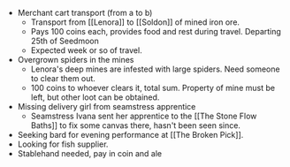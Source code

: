 
- Merchant cart transport (from a to b)
	- Transport from [[Lenora]] to [[Soldon]] of mined iron ore. 
	- Pays 100 coins each, provides food and rest during travel. Departing 25th of Seedmoon
	- Expected week or so of travel. 
- Overgrown spiders in the mines
	- Lenora's deep mines are infested with large spiders. Need someone to clear them out. 
	- 100 coins to whoever clears it, total sum. Property of mine must be left, but other loot can be obtained. 
- Missing delivery girl from seamstress apprentice 
	- Seamstress Ivana sent her apprentice to the [[The Stone Flow Baths]] to fix some canvas there, hasn't been seen since. 
- Seeking bard for evening performance at [[The Broken Pick]].
- Looking for fish supplier. 
- Stablehand needed, pay in coin and ale